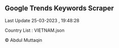 

## Google Trends Keywords Scraper 
 
Last Update 25-03-2023 , 19:48:28

Country List :
VIETNAM.json



© Abdul Muttaqin 
